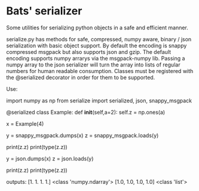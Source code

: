 # Bats' serializer
Some utilities for serializing python objects in a safe and efficient manner.

serialize.py has methods for safe, compressed, numpy aware, binary / json serialization with basic object support.
By default the encoding is snappy compressed msgpack but also supports json and gzip.
The default encoding supports numpy arrarys via the msgpack-numpy lib.
Passing a numpy array to the json serializer will turn the array into lists of regular numbers for human readable consumption.
Classes must be registered with the @serialized decorator in order for them to be supported.

Use:

import numpy as np
from serialize import serialized, json, snappy_msgpack

@serialized
class Example:
    def __init__(self,a=2):
        self.z = np.ones(a)

x = Example(4)

y = snappy_msgpack.dumps(x)
z = snappy_msgpack.loads(y)

print(z.z)
print(type(z.z))

y = json.dumps(x)
z = json.loads(y)

print(z.z)
print(type(z.z))

outputs:
[1. 1. 1. 1.]
<class 'numpy.ndarray'>
[1.0, 1.0, 1.0, 1.0]
<class 'list'>
